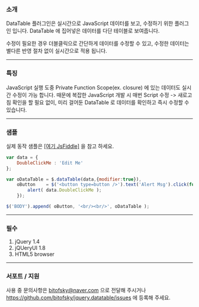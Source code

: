 ### 소개
DataTable 플러그인은 실시간으로 JavaScript 데이터를 보고, 수정하기 위한 플러그인 입니다.
DataTable 에 집어넣은 데이터를 다단 테이블로 보여줍니다.

수정이 필요한 경우 더블클릭으로 간단하게 데이터를 수정할 수 있고, 수정한 데이터는 별다른 반영 절차 없이 실시간으로 적용 됩니다.

***

### 특징
JavaScript 실행 도중 Private Function Scope(ex. closure) 에 있는 데이터도 실시간 수정이 가능 합니다.
때문에 복잡한 JavaScript 개발 시 매번 Script 수정 -> 새로고침 확인을 할 필요 없이,
미리 걸어둔 DataTable 로 데이터를 확인하고 즉시 수정할 수 있습니다.

***

### 샘플
실제 동작 샘플은 [[여기 JsFiddle]](http://jsfiddle.net/hbsto/uLRGK/) 을 참고 하세요.
```javascript
var data = {
    DoubleClickMe : 'Edit Me'
};

var oDataTable = $.dataTable(data,{modifier:true}),
    oButton    = $('<button type=button />').text('Alert Msg').click(function(){
        alert( data.DoubleClickMe );
    });

$('BODY').append( oButton, '<br/><br/>', oDataTable );
```

***

### 필수
1. jQuery 1.4
2. jQUeryUI 1.8
3. HTML5 browser

***

### 서포트 / 지원
사용 중 문의사항은 bitofsky@naver.com 으로 전달해 주시거나 https://github.com/bitofsky/jquery.datatable/issues 에 등록해 주세요.